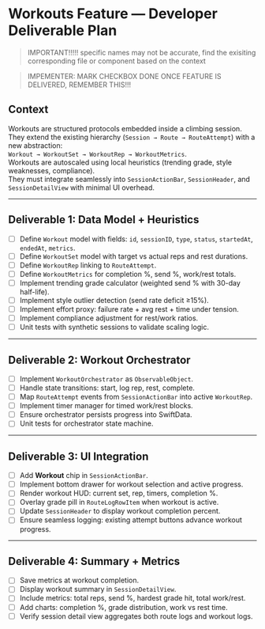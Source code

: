 # Workouts Feature — Developer Deliverable Plan

> IMPORTANT!!!!! specific names may not be accurate, find the exisiting corresponding file or component based on the context

> IMPEMENTER: MARK CHECKBOX DONE ONCE FEATURE IS DELIVERED, REMEMBER THIS!!!

## Context
Workouts are structured protocols embedded inside a climbing session.  
They extend the existing hierarchy (`Session → Route → RouteAttempt`) with a new abstraction:  
`Workout → WorkoutSet → WorkoutRep → WorkoutMetrics`.  
Workouts are autoscaled using local heuristics (trending grade, style weaknesses, compliance).  
They must integrate seamlessly into `SessionActionBar`, `SessionHeader`, and `SessionDetailView` with minimal UI overhead.

---

## Deliverable 1: Data Model + Heuristics
- [ ] Define `Workout` model with fields: `id`, `sessionID`, `type`, `status`, `startedAt`, `endedAt`, `metrics`.  
- [ ] Define `WorkoutSet` model with target vs actual reps and rest durations.  
- [ ] Define `WorkoutRep` linking to `RouteAttempt`.  
- [ ] Define `WorkoutMetrics` for completion %, send %, work/rest totals.  
- [ ] Implement trending grade calculator (weighted send % with 30-day half-life).  
- [ ] Implement style outlier detection (send rate deficit ≥15%).  
- [ ] Implement effort proxy: failure rate + avg rest + time under tension.  
- [ ] Implement compliance adjustment for rest/work ratios.  
- [ ] Unit tests with synthetic sessions to validate scaling logic.

---

## Deliverable 2: Workout Orchestrator
- [ ] Implement `WorkoutOrchestrator` as `ObservableObject`.  
- [ ] Handle state transitions: start, log rep, rest, complete.  
- [ ] Map `RouteAttempt` events from `SessionActionBar` into active `WorkoutRep`.  
- [ ] Implement timer manager for timed work/rest blocks.  
- [ ] Ensure orchestrator persists progress into SwiftData.  
- [ ] Unit tests for orchestrator state machine.

---

## Deliverable 3: UI Integration
- [ ] Add **Workout** chip in `SessionActionBar`.  
- [ ] Implement bottom drawer for workout selection and active progress.  
- [ ] Render workout HUD: current set, rep, timers, completion %.  
- [ ] Overlay grade pill in `RouteLogRowItem` when workout is active.  
- [ ] Update `SessionHeader` to display workout completion percent.  
- [ ] Ensure seamless logging: existing attempt buttons advance workout progress.

---

## Deliverable 4: Summary + Metrics
- [ ] Save metrics at workout completion.  
- [ ] Display workout summary in `SessionDetailView`.  
- [ ] Include metrics: total reps, send %, hardest grade hit, total work/rest.  
- [ ] Add charts: completion %, grade distribution, work vs rest time.  
- [ ] Verify session detail view aggregates both route logs and workout logs.  
